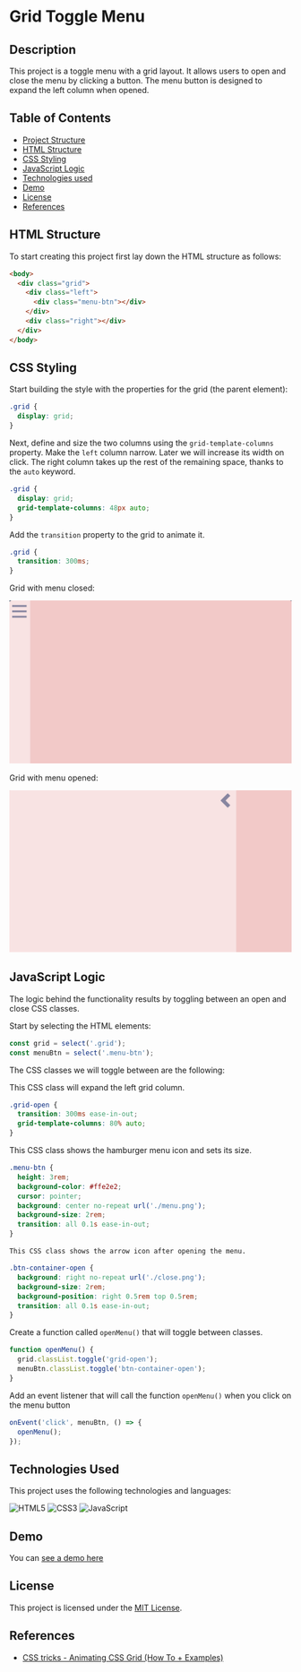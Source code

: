 # Grid Toggle Menu

## Description

This project is a toggle menu with a grid layout. It allows users to open and close the menu by clicking a button. The menu button is designed to expand the left column when opened.

## Table of Contents

- [Project Structure](#project-structure)
- [HTML Structure](#html-structure)
- [CSS Styling](#css-sytling)
- [JavaScript Logic](#javascript-logic)
- [Technologies used](#technologies-used)
- [Demo](#demo)
- [License](#license)
- [References](#references)

## HTML Structure

To start creating this project first lay down the HTML structure as follows:

```html
<body>
  <div class="grid">
    <div class="left">
      <div class="menu-btn"></div>
    </div>
    <div class="right"></div>
  </div>
</body>
```

## CSS Styling

Start building the style with the properties for the grid (the parent element):

```css
.grid {
  display: grid;
}
```

Next, define and size the two columns using the `grid-template-columns` property. Make the `left` column narrow. Later we will increase its width on click. The right column takes up the rest of the remaining space, thanks to the `auto` keyword.

```css
.grid {
  display: grid;
  grid-template-columns: 48px auto;
}
```

Add the `transition` property to the grid to animate it.

```css
.grid {
  transition: 300ms;
}
```

Grid with menu closed:

<img src = './assets/screenshot.png'>

Grid with menu opened:

<img src = './assets/screenshot-open.png'>

## JavaScript Logic

The logic behind the functionality results by toggling between an open and close CSS classes.

Start by selecting the HTML elements:

```javascript
const grid = select('.grid');
const menuBtn = select('.menu-btn');
```

The CSS classes we will toggle between are the following:

This CSS class will expand the left grid column.

```css
.grid-open {
  transition: 300ms ease-in-out;
  grid-template-columns: 80% auto;
}
```

This CSS class shows the hamburger menu icon and sets its size.

```css
.menu-btn {
  height: 3rem;
  background-color: #ffe2e2;
  cursor: pointer;
  background: center no-repeat url('./menu.png');
  background-size: 2rem;
  transition: all 0.1s ease-in-out;
}
```

    This CSS class shows the arrow icon after opening the menu.

```css
.btn-container-open {
  background: right no-repeat url('./close.png');
  background-size: 2rem;
  background-position: right 0.5rem top 0.5rem;
  transition: all 0.1s ease-in-out;
}
```

Create a function called `openMenu()` that will toggle between classes.

```javascript
function openMenu() {
  grid.classList.toggle('grid-open');
  menuBtn.classList.toggle('btn-container-open');
}
```

Add an event listener that will call the function `openMenu()` when you click on the menu button

```javascript
onEvent('click', menuBtn, () => {
  openMenu();
});
```

## Technologies Used

This project uses the following technologies and languages:

![HTML5](https://img.shields.io/badge/html5-%23E34F26.svg?style=for-the-badge&logo=html5&logoColor=white)
![CSS3](https://img.shields.io/badge/css3-%231572B6.svg?style=for-the-badge&logo=css3&logoColor=white)
![JavaScript](https://img.shields.io/badge/javascript-%23323330.svg?style=for-the-badge&logo=javascript&logoColor=%23F7DF1E)

## Demo

You can [see a demo here](https://stefanoturcarelli.github.io/grid-toggle-menu/)

## License

This project is licensed under the [MIT License](LICENSE).

## References

- [CSS tricks - Animating CSS Grid (How To + Examples)
  ](https://css-tricks.com/animating-css-grid-how-to-examples/)
